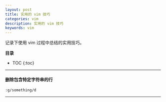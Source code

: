```yaml
---
layout: post
title: 实用的 vim 技巧
categories: vim
description: 实用的 vim 技巧
keywords: vim
---
```


记录下使用 vim 过程中总结的实用技巧。

**目录**

* TOC
{:toc}

---
#### 删除包含特定字符串的行
```
:g/something/d
```
---

